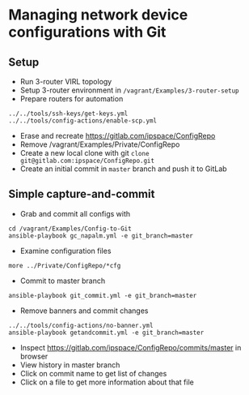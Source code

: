 # Managing network device configurations with Git

## Setup

* Run 3-router VIRL topology
* Setup 3-router environment in `/vagrant/Examples/3-router-setup`
* Prepare routers for automation
```
../../tools/ssh-keys/get-keys.yml
../../tools/config-actions/enable-scp.yml
```
* Erase and recreate https://gitlab.com/ipspace/ConfigRepo
* Remove /vagrant/Examples/Private/ConfigRepo
* Create a new local clone with git `clone git@gitlab.com:ipspace/ConfigRepo.git`
* Create an initial commit in `master` branch and push it to GitLab

## Simple capture-and-commit

* Grab and commit all configs with
```
cd /vagrant/Examples/Config-to-Git
ansible-playbook gc_napalm.yml -e git_branch=master
```
* Examine configuration files
```
more ../Private/ConfigRepo/*cfg
```
* Commit to master branch
```
ansible-playbook git_commit.yml -e git_branch=master
```
* Remove banners and commit changes
```
../../tools/config-actions/no-banner.yml
ansible-playbook getandcommit.yml -e git_branch=master
```
* Inspect https://gitlab.com/ipspace/ConfigRepo/commits/master in browser
* View history in master branch
* Click on commit name to get list of changes
* Click on a file to get more information about that file
